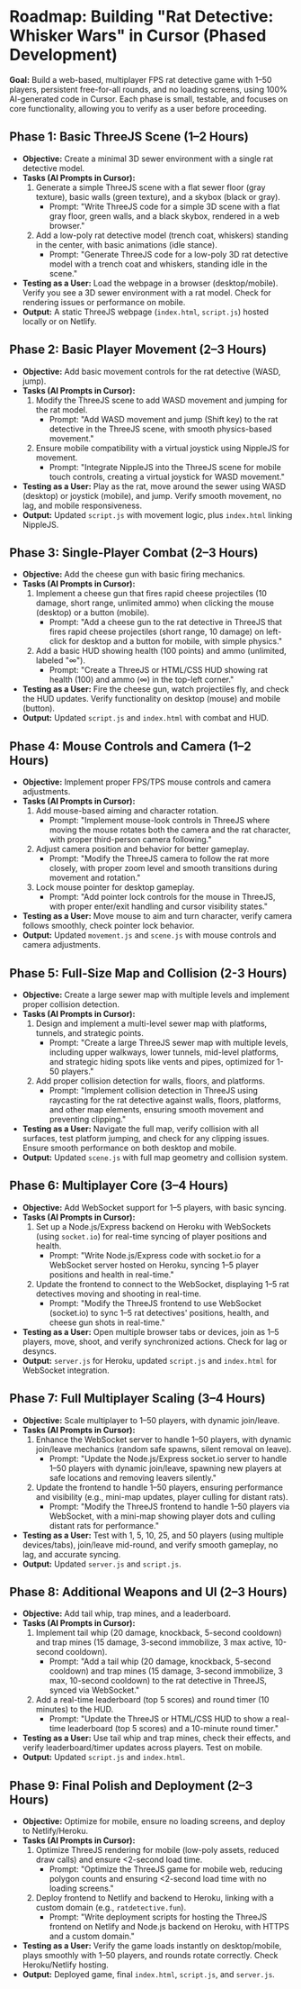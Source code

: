 # Roadmap: Building "Rat Detective: Whisker Wars" in Cursor (Phased Development)

**Goal:** Build a web-based, multiplayer FPS rat detective game with 1–50 players, persistent free-for-all rounds, and no loading screens, using 100% AI-generated code in Cursor. Each phase is small, testable, and focuses on core functionality, allowing you to verify as a user before proceeding.

## Phase 1: Basic ThreeJS Scene (1–2 Hours)
- **Objective:** Create a minimal 3D sewer environment with a single rat detective model.
- **Tasks (AI Prompts in Cursor):**
  1. Generate a simple ThreeJS scene with a flat sewer floor (gray texture), basic walls (green texture), and a skybox (black or gray).
     - Prompt: "Write ThreeJS code for a simple 3D scene with a flat gray floor, green walls, and a black skybox, rendered in a web browser."
  2. Add a low-poly rat detective model (trench coat, whiskers) standing in the center, with basic animations (idle stance).
     - Prompt: "Generate ThreeJS code for a low-poly 3D rat detective model with a trench coat and whiskers, standing idle in the scene."
- **Testing as a User:** Load the webpage in a browser (desktop/mobile). Verify you see a 3D sewer environment with a rat model. Check for rendering issues or performance on mobile.
- **Output:** A static ThreeJS webpage (`index.html`, `script.js`) hosted locally or on Netlify.

## Phase 2: Basic Player Movement (2–3 Hours)
- **Objective:** Add basic movement controls for the rat detective (WASD, jump).
- **Tasks (AI Prompts in Cursor):**
  1. Modify the ThreeJS scene to add WASD movement and jumping for the rat model.
     - Prompt: "Add WASD movement and jump (Shift key) to the rat detective in the ThreeJS scene, with smooth physics-based movement."
  2. Ensure mobile compatibility with a virtual joystick using NippleJS for movement.
     - Prompt: "Integrate NippleJS into the ThreeJS scene for mobile touch controls, creating a virtual joystick for WASD movement."
- **Testing as a User:** Play as the rat, move around the sewer using WASD (desktop) or joystick (mobile), and jump. Verify smooth movement, no lag, and mobile responsiveness.
- **Output:** Updated `script.js` with movement logic, plus `index.html` linking NippleJS.

## Phase 3: Single-Player Combat (2–3 Hours)
- **Objective:** Add the cheese gun with basic firing mechanics.
- **Tasks (AI Prompts in Cursor):**
  1. Implement a cheese gun that fires rapid cheese projectiles (10 damage, short range, unlimited ammo) when clicking the mouse (desktop) or a button (mobile).
     - Prompt: "Add a cheese gun to the rat detective in ThreeJS that fires rapid cheese projectiles (short range, 10 damage) on left-click for desktop and a button for mobile, with simple physics."
  2. Add a basic HUD showing health (100 points) and ammo (unlimited, labeled "∞").
     - Prompt: "Create a ThreeJS or HTML/CSS HUD showing rat health (100) and ammo (∞) in the top-left corner."
- **Testing as a User:** Fire the cheese gun, watch projectiles fly, and check the HUD updates. Verify functionality on desktop (mouse) and mobile (button).
- **Output:** Updated `script.js` and `index.html` with combat and HUD.

## Phase 4: Mouse Controls and Camera (1–2 Hours)
- **Objective:** Implement proper FPS/TPS mouse controls and camera adjustments.
- **Tasks (AI Prompts in Cursor):**
  1. Add mouse-based aiming and character rotation.
     - Prompt: "Implement mouse-look controls in ThreeJS where moving the mouse rotates both the camera and the rat character, with proper third-person camera following."
  2. Adjust camera position and behavior for better gameplay.
     - Prompt: "Modify the ThreeJS camera to follow the rat more closely, with proper zoom level and smooth transitions during movement and rotation."
  3. Lock mouse pointer for desktop gameplay.
     - Prompt: "Add pointer lock controls for the mouse in ThreeJS, with proper enter/exit handling and cursor visibility states."
- **Testing as a User:** Move mouse to aim and turn character, verify camera follows smoothly, check pointer lock behavior.
- **Output:** Updated `movement.js` and `scene.js` with mouse controls and camera adjustments.

## Phase 5: Full-Size Map and Collision (2-3 Hours)
- **Objective:** Create a large sewer map with multiple levels and implement proper collision detection.
- **Tasks (AI Prompts in Cursor):**
  1. Design and implement a multi-level sewer map with platforms, tunnels, and strategic points.
     - Prompt: "Create a large ThreeJS sewer map with multiple levels, including upper walkways, lower tunnels, mid-level platforms, and strategic hiding spots like vents and pipes, optimized for 1-50 players."
  2. Add proper collision detection for walls, floors, and platforms.
     - Prompt: "Implement collision detection in ThreeJS using raycasting for the rat detective against walls, floors, platforms, and other map elements, ensuring smooth movement and preventing clipping."
- **Testing as a User:** Navigate the full map, verify collision with all surfaces, test platform jumping, and check for any clipping issues. Ensure smooth performance on both desktop and mobile.
- **Output:** Updated `scene.js` with full map geometry and collision system.

## Phase 6: Multiplayer Core (3–4 Hours)
- **Objective:** Add WebSocket support for 1–5 players, with basic syncing.
- **Tasks (AI Prompts in Cursor):**
  1. Set up a Node.js/Express backend on Heroku with WebSockets (using `socket.io`) for real-time syncing of player positions and health.
     - Prompt: "Write Node.js/Express code with socket.io for a WebSocket server hosted on Heroku, syncing 1–5 player positions and health in real-time."
  2. Update the frontend to connect to the WebSocket, displaying 1–5 rat detectives moving and shooting in real-time.
     - Prompt: "Modify the ThreeJS frontend to use WebSocket (socket.io) to sync 1–5 rat detectives' positions, health, and cheese gun shots in real-time."
- **Testing as a User:** Open multiple browser tabs or devices, join as 1–5 players, move, shoot, and verify synchronized actions. Check for lag or desyncs.
- **Output:** `server.js` for Heroku, updated `script.js` and `index.html` for WebSocket integration.

## Phase 7: Full Multiplayer Scaling (3–4 Hours)
- **Objective:** Scale multiplayer to 1–50 players, with dynamic join/leave.
- **Tasks (AI Prompts in Cursor):**
  1. Enhance the WebSocket server to handle 1–50 players, with dynamic join/leave mechanics (random safe spawns, silent removal on leave).
     - Prompt: "Update the Node.js/Express socket.io server to handle 1–50 players with dynamic join/leave, spawning new players at safe locations and removing leavers silently."
  2. Update the frontend to handle 1–50 players, ensuring performance and visibility (e.g., mini-map updates, player culling for distant rats).
     - Prompt: "Modify the ThreeJS frontend to handle 1–50 players via WebSocket, with a mini-map showing player dots and culling distant rats for performance."
- **Testing as a User:** Test with 1, 5, 10, 25, and 50 players (using multiple devices/tabs), join/leave mid-round, and verify smooth gameplay, no lag, and accurate syncing.
- **Output:** Updated `server.js` and `script.js`.

## Phase 8: Additional Weapons and UI (2–3 Hours)
- **Objective:** Add tail whip, trap mines, and a leaderboard.
- **Tasks (AI Prompts in Cursor):**
  1. Implement tail whip (20 damage, knockback, 5-second cooldown) and trap mines (15 damage, 3-second immobilize, 3 max active, 10-second cooldown).
     - Prompt: "Add a tail whip (20 damage, knockback, 5-second cooldown) and trap mines (15 damage, 3-second immobilize, 3 max, 10-second cooldown) to the rat detective in ThreeJS, synced via WebSocket."
  2. Add a real-time leaderboard (top 5 scores) and round timer (10 minutes) to the HUD.
     - Prompt: "Update the ThreeJS or HTML/CSS HUD to show a real-time leaderboard (top 5 scores) and a 10-minute round timer."
- **Testing as a User:** Use tail whip and trap mines, check their effects, and verify leaderboard/timer updates across players. Test on mobile.
- **Output:** Updated `script.js` and `index.html`.

## Phase 9: Final Polish and Deployment (2–3 Hours)
- **Objective:** Optimize for mobile, ensure no loading screens, and deploy to Netlify/Heroku.
- **Tasks (AI Prompts in Cursor):**
  1. Optimize ThreeJS rendering for mobile (low-poly assets, reduced draw calls) and ensure <2-second load time.
     - Prompt: "Optimize the ThreeJS game for mobile web, reducing polygon counts and ensuring <2-second load time with no loading screens."
  2. Deploy frontend to Netlify and backend to Heroku, linking with a custom domain (e.g., `ratdetective.fun`).
     - Prompt: "Write deployment scripts for hosting the ThreeJS frontend on Netlify and Node.js backend on Heroku, with HTTPS and a custom domain."
- **Testing as a User:** Verify the game loads instantly on desktop/mobile, plays smoothly with 1–50 players, and rounds rotate correctly. Check Heroku/Netlify hosting.
- **Output:** Deployed game, final `index.html`, `script.js`, and `server.js`.